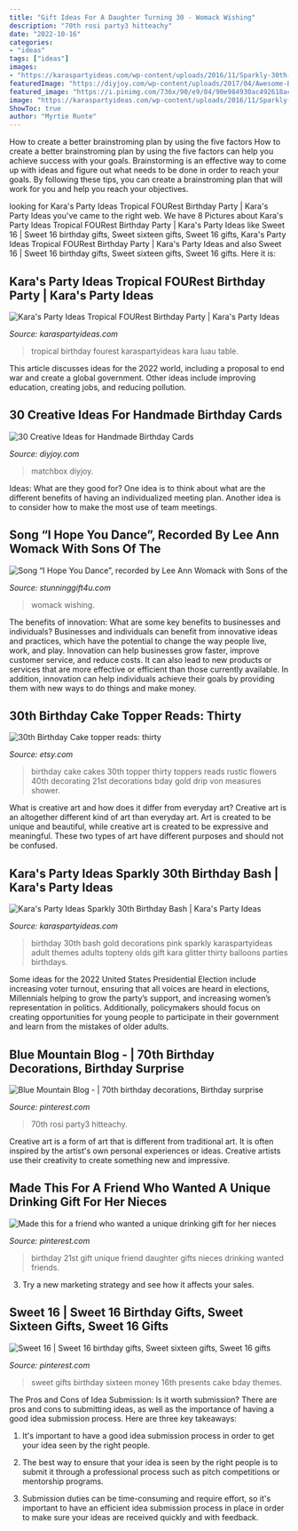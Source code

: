 ```yaml
---
title: "Gift Ideas For A Daughter Turning 30 - Womack Wishing"
description: "70th rosi party3 hitteachy"
date: "2022-10-16"
categories:
- "ideas"
tags: ["ideas"]
images:
- "https://karaspartyideas.com/wp-content/uploads/2016/11/Sparkly-30th-Birthday-Bash-via-Karas-Party-Ideas-KarasPartyIdeas.com50.jpg"
featuredImage: "https://diyjoy.com/wp-content/uploads/2017/04/Awesome-Birthday-Card.jpg"
featured_image: "https://i.pinimg.com/736x/90/e9/84/90e984930ac492618ac167dc8213a5e2--st-birthday-birthday-ideas.jpg"
image: "https://karaspartyideas.com/wp-content/uploads/2016/11/Sparkly-30th-Birthday-Bash-via-Karas-Party-Ideas-KarasPartyIdeas.com50.jpg"
ShowToc: true
author: "Myrtie Runte"
---
```



How to create a better brainstroming plan by using the five factors
How to create a better brainstroming plan by using the five factors can help you achieve success with your goals. Brainstorming is an effective way to come up with ideas and figure out what needs to be done in order to reach your goals. By following these tips, you can create a brainstroming plan that will work for you and help you reach your objectives.

	

		
looking for Kara&#039;s Party Ideas Tropical FOURest Birthday Party | Kara&#039;s Party Ideas you've came to the right web. We have 8 Pictures about Kara&#039;s Party Ideas Tropical FOURest Birthday Party | Kara&#039;s Party Ideas like Sweet 16 | Sweet 16 birthday gifts, Sweet sixteen gifts, Sweet 16 gifts, Kara&#039;s Party Ideas Tropical FOURest Birthday Party | Kara&#039;s Party Ideas and also Sweet 16 | Sweet 16 birthday gifts, Sweet sixteen gifts, Sweet 16 gifts. Here it is:
		
    
## Kara&#039;s Party Ideas Tropical FOURest Birthday Party | Kara&#039;s Party Ideas

<img loading=lazy src="https://karaspartyideas.com/wp-content/uploads/2016/10/Tropical-FOURest-Birthday-Party-via-Karas-Party-Ideas-KarasPartyIdeas.com2_.jpg" onerror="this.onerror=null;this.src='https://tse4.mm.bing.net/th?id=OIP.X1PlRwvntPKZGfNpXhc4nwHaLH&amp;pid=15.1';" alt="Kara&#039;s Party Ideas Tropical FOURest Birthday Party | Kara&#039;s Party Ideas">

_Source: karaspartyideas.com_

>tropical birthday fourest karaspartyideas kara luau table. 

	

This article discusses ideas for the 2022 world, including a proposal to end war and create a global government. Other ideas include improving education, creating jobs, and reducing pollution.

    
## 30 Creative Ideas For Handmade Birthday Cards

<img loading=lazy src="https://diyjoy.com/wp-content/uploads/2017/04/Awesome-Birthday-Card.jpg" onerror="this.onerror=null;this.src='https://tse2.mm.bing.net/th?id=OIP.4AGTCWIk--UE29vA3xaXZgHaLK&amp;pid=15.1';" alt="30 Creative Ideas for Handmade Birthday Cards">

_Source: diyjoy.com_

>matchbox diyjoy. 

	

Ideas: What are they good for?
One idea is to think about what are the different benefits of having an individualized meeting plan. Another idea is to consider how to make the most use of team meetings.

    
## Song “I Hope You Dance”, Recorded By Lee Ann Womack With Sons Of The

<img loading=lazy src="http://cdn.shopify.com/s/files/1/0353/8534/4044/articles/SGS_BlogThumbn1ail_Edit_1200x1200.jpg?v=1627957194" onerror="this.onerror=null;this.src='https://tse2.mm.bing.net/th?id=OIP.7hKlifUwlgUdx--mhEzu9AHaFw&amp;pid=15.1';" alt="Song “I Hope You Dance”, recorded by Lee Ann Womack with Sons of the">

_Source: stunninggift4u.com_

>womack wishing. 

	

The benefits of innovation: What are some key benefits to businesses and individuals?
Businesses and individuals can benefit from innovative ideas and practices, which have the potential to change the way people live, work, and play. Innovation can help businesses grow faster, improve customer service, and reduce costs. It can also lead to new products or services that are more effective or efficient than those currently available. In addition, innovation can help individuals achieve their goals by providing them with new ways to do things and make money.

    
## 30th Birthday Cake Topper Reads: Thirty

<img loading=lazy src="https://img0.etsystatic.com/123/1/11343570/il_fullxfull.1035490444_21my.jpg" onerror="this.onerror=null;this.src='https://tse4.mm.bing.net/th?id=OIP.FwU_DHEe60aKFVLS7ytgqQHaLw&amp;pid=15.1';" alt="30th Birthday Cake topper reads: thirty">

_Source: etsy.com_

>birthday cake cakes 30th topper thirty toppers reads rustic flowers 40th decorating 21st decorations bday gold drip von measures shower. 

	

What is creative art and how does it differ from everyday art?
Creative art is an altogether different kind of art than everyday art. Art is created to be unique and beautiful, while creative art is created to be expressive and meaningful. These two types of art have different purposes and should not be confused.

    
## Kara&#039;s Party Ideas Sparkly 30th Birthday Bash | Kara&#039;s Party Ideas

<img loading=lazy src="https://karaspartyideas.com/wp-content/uploads/2016/11/Sparkly-30th-Birthday-Bash-via-Karas-Party-Ideas-KarasPartyIdeas.com50.jpg" onerror="this.onerror=null;this.src='https://tse1.mm.bing.net/th?id=OIP.vDEbQ_oHppcYga6LfXfCvgHaLH&amp;pid=15.1';" alt="Kara&#039;s Party Ideas Sparkly 30th Birthday Bash | Kara&#039;s Party Ideas">

_Source: karaspartyideas.com_

>birthday 30th bash gold decorations pink sparkly karaspartyideas adult themes adults topteny olds gift kara glitter thirty balloons parties birthdays. 

	

Some ideas for the 2022 United States Presidential Election include increasing voter turnout, ensuring that all voices are heard in elections, Millennials helping to grow the party’s support, and increasing women’s representation in politics. Additionally, policymakers should focus on creating opportunities for young people to participate in their government and learn from the mistakes of older adults.

    
## Blue Mountain Blog - | 70th Birthday Decorations, Birthday Surprise

<img loading=lazy src="https://i.pinimg.com/736x/50/4b/27/504b276d22d87553cd9f60d454520593.jpg" onerror="this.onerror=null;this.src='https://tse3.mm.bing.net/th?id=OIP.AAui5p4uf3trgIHZZ-slUQAAAA&amp;pid=15.1';" alt="Blue Mountain Blog - | 70th birthday decorations, Birthday surprise">

_Source: pinterest.com_

>70th rosi party3 hitteachy. 

	

Creative art is a form of art that is different from traditional art. It is often inspired by the artist's own personal experiences or ideas. Creative artists use their creativity to create something new and impressive.

    
## Made This For A Friend Who Wanted A Unique Drinking Gift For Her Nieces

<img loading=lazy src="https://i.pinimg.com/736x/90/e9/84/90e984930ac492618ac167dc8213a5e2--st-birthday-birthday-ideas.jpg" onerror="this.onerror=null;this.src='https://tse4.mm.bing.net/th?id=OIP.CLdL0a6F0DrfhwlrOp_xlgHaJ3&amp;pid=15.1';" alt="Made this for a friend who wanted a unique drinking gift for her nieces">

_Source: pinterest.com_

>birthday 21st gift unique friend daughter gifts nieces drinking wanted friends. 

	

3. Try a new marketing strategy and see how it affects your sales.

    
## Sweet 16 | Sweet 16 Birthday Gifts, Sweet Sixteen Gifts, Sweet 16 Gifts

<img loading=lazy src="https://i.pinimg.com/originals/7b/d0/1f/7bd01f48c4e6490c50ec2c9d71611eb5.jpg" onerror="this.onerror=null;this.src='https://tse1.mm.bing.net/th?id=OIP.OhQzqSvnVJZmk17E-tSBxQHaJ4&amp;pid=15.1';" alt="Sweet 16 | Sweet 16 birthday gifts, Sweet sixteen gifts, Sweet 16 gifts">

_Source: pinterest.com_

>sweet gifts birthday sixteen money 16th presents cake bday themes. 

	

The Pros and Cons of Idea Submission: Is it worth submission?
There are pros and cons to submitting ideas, as well as the importance of having a good idea submission process. Here are three key takeaways:
1. It's important to have a good idea submission process in order to get your idea seen by the right people.

2. The best way to ensure that your idea is seen by the right people is to submit it through a professional process such as pitch competitions or mentorship programs.

3. Submission duties can be time-consuming and require effort, so it's important to have an efficient idea submission process in place in order to make sure your ideas are received quickly and with feedback.

